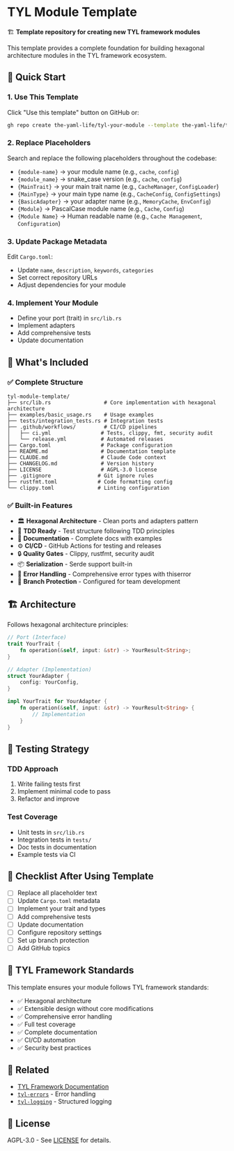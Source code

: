 # TYL Module Template

🏗️ **Template repository for creating new TYL framework modules**

This template provides a complete foundation for building hexagonal architecture modules in the TYL framework ecosystem.

## 🚀 Quick Start

### 1. Use This Template
Click "Use this template" button on GitHub or:
```bash
gh repo create the-yaml-life/tyl-your-module --template the-yaml-life/tyl-module-template --public
```

### 2. Replace Placeholders
Search and replace the following placeholders throughout the codebase:

- `{module-name}` → your module name (e.g., `cache`, `config`)
- `{module_name}` → snake_case version (e.g., `cache`, `config`) 
- `{MainTrait}` → your main trait name (e.g., `CacheManager`, `ConfigLoader`)
- `{MainType}` → your main type name (e.g., `CacheConfig`, `ConfigSettings`)
- `{BasicAdapter}` → your adapter name (e.g., `MemoryCache`, `EnvConfig`)
- `{Module}` → PascalCase module name (e.g., `Cache`, `Config`)
- `{Module Name}` → Human readable name (e.g., `Cache Management`, `Configuration`)

### 3. Update Package Metadata
Edit `Cargo.toml`:
- Update `name`, `description`, `keywords`, `categories`
- Set correct repository URLs
- Adjust dependencies for your module

### 4. Implement Your Module
- Define your port (trait) in `src/lib.rs`
- Implement adapters
- Add comprehensive tests
- Update documentation

## 📁 What's Included

### ✅ **Complete Structure**
```
tyl-module-template/
├── src/lib.rs                 # Core implementation with hexagonal architecture
├── examples/basic_usage.rs    # Usage examples
├── tests/integration_tests.rs # Integration tests
├── .github/workflows/         # CI/CD pipelines
│   ├── ci.yml                # Tests, clippy, fmt, security audit
│   └── release.yml           # Automated releases
├── Cargo.toml                # Package configuration
├── README.md                 # Documentation template
├── CLAUDE.md                 # Claude Code context
├── CHANGELOG.md              # Version history
├── LICENSE                   # AGPL-3.0 license
├── .gitignore               # Git ignore rules
├── rustfmt.toml             # Code formatting config
└── clippy.toml              # Linting configuration
```

### ✅ **Built-in Features**
- 🏛️ **Hexagonal Architecture** - Clean ports and adapters pattern
- 🧪 **TDD Ready** - Test structure following TDD principles
- 📖 **Documentation** - Complete docs with examples
- ⚙️ **CI/CD** - GitHub Actions for testing and releases
- 🔒 **Quality Gates** - Clippy, rustfmt, security audit
- 📦 **Serialization** - Serde support built-in
- 🎯 **Error Handling** - Comprehensive error types with thiserror
- 🔧 **Branch Protection** - Configured for team development

## 🏗️ Architecture

Follows hexagonal architecture principles:

```rust
// Port (Interface)
trait YourTrait {
    fn operation(&self, input: &str) -> YourResult<String>;
}

// Adapter (Implementation)  
struct YourAdapter {
    config: YourConfig,
}

impl YourTrait for YourAdapter {
    fn operation(&self, input: &str) -> YourResult<String> {
        // Implementation
    }
}
```

## 🧪 Testing Strategy

### **TDD Approach**
1. Write failing tests first
2. Implement minimal code to pass
3. Refactor and improve

### **Test Coverage**
- Unit tests in `src/lib.rs`
- Integration tests in `tests/`
- Doc tests in documentation
- Example tests via CI

## 📝 Checklist After Using Template

- [ ] Replace all placeholder text
- [ ] Update `Cargo.toml` metadata
- [ ] Implement your trait and types
- [ ] Add comprehensive tests
- [ ] Update documentation
- [ ] Configure repository settings
- [ ] Set up branch protection
- [ ] Add GitHub topics

## 🎯 TYL Framework Standards

This template ensures your module follows TYL framework standards:

- ✅ Hexagonal architecture
- ✅ Extensible design without core modifications  
- ✅ Comprehensive error handling
- ✅ Full test coverage
- ✅ Complete documentation
- ✅ CI/CD automation
- ✅ Security best practices

## 🔗 Related

- [TYL Framework Documentation](https://github.com/the-yaml-life)
- [`tyl-errors`](https://github.com/the-yaml-life/tyl-errors) - Error handling
- [`tyl-logging`](https://github.com/the-yaml-life/tyl-logging) - Structured logging

## 📄 License

AGPL-3.0 - See [LICENSE](LICENSE) for details.